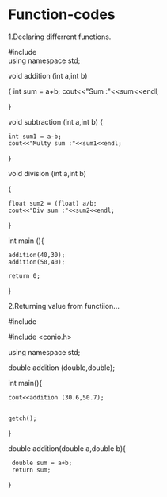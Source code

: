 # Function-codes

1.Declaring differrent functions.

#include <iostream>
<br>
using namespace std;

void addition (int a,int b)

{
    int sum = a+b;
    cout<<"Sum :"<<sum<<endl;

}

void subtraction (int a,int b)
{

    int sum1 = a-b;
    cout<<"Multy sum :"<<sum1<<endl;

}

void division (int a,int b)

{

    float sum2 = (float) a/b;
    cout<<"Div sum :"<<sum2<<endl;

}

int main (){

    addition(40,30);
    addition(50,40);

    return 0;
}

2.Returning value from functiion...

#include <iostream>

#include <conio.h>

using namespace std;

double addition (double,double);

int main(){

    cout<<addition (30.6,50.7);


    getch();
}

double addition(double a,double b){

     double sum = a+b;
     return sum;
}


